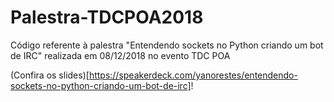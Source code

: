 # Palestra-TDCPOA2018
Código referente à palestra "Entendendo sockets no Python criando um bot de IRC" realizada em 08/12/2018 no evento TDC POA

(Confira os slides)[https://speakerdeck.com/yanorestes/entendendo-sockets-no-python-criando-um-bot-de-irc]!
